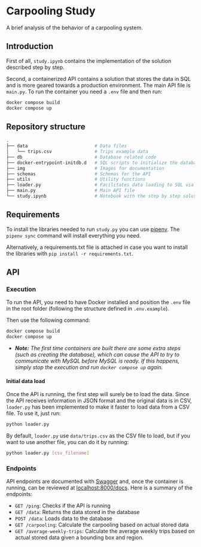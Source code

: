 # Carpooling Study

A brief analysis of the behavior of a carpooling system.

## Introduction

First of all, `study.ipynb` contains the implementation of the solution described step by step.

Second, a containerized API contains a solution that stores the data in SQL and is more geared towards a production environment. The main API file is `main.py`. To run the container you need a `.env` file and then run:

```bash
docker compose build
docker compose up
```

## Repository structure

```bash
.
├── data                         # Data files
│   └── trips.csv                # Trips example data
├── db                           # Database related code
├── docker-entrypoint-initdb.d   # SQL scripts to initialize the database
├── img                          # Images for documentation
├── schemas                      # Schemas for the API
├── utils                        # Utility functions
├── loader.py                    # Facilitates data loading to SQL via API
├── main.py                      # Main API file
└── study.ipynb                  # Notebook with the step by step solution
```

## Requirements

To install the libraries needed to run `study.py` you can use [pipenv](https://pipenv.pypa.io/). The `pipenv sync` command will install everything you need.

Alternatively, a requirements.txt file is attached in case you want to install the libraries with `pip install -r requirements.txt`.

## API

### Execution

To run the API, you need to have Docker installed and position the `.env` file in the root folder (following the structure defined in `.env.example`).

Then use the following command:

```bash
docker compose build
docker compose up
```

- _**Note:** The first time containers are built there are some extra steps (such as creating the database), which can cause the API to try to communicate with MySQL before MySQL is ready. If this happens, simply stop the execution and run `docker compose up` again._

#### Initial data load

Once the API is running, the first step will surely be to load the data. Since the API receives information in JSON format and the original data is in CSV, `loader.py` has been implemented to make it faster to load data from a CSV file. To use it, just run:

```bash
python loader.py
```

By default, `loader.py` use `data/trips.csv` as the CSV file to load, but if you want to use another file, you can do it by running:

```bash
python loader.py [csv_filename]
```

### Endpoints

API endpoints are documented with [Swagger](https://swagger.io/tools/swagger-ui/) and, once the container is running, can be reviewed at [localhost:8000/docs](http://localhost:8000/docs). Here is a summary of the endpoints:

- `GET /ping`: Checks if the API is running
- `GET /data`: Returns the data stored in the database
- `POST /data`: Loads data to the database
- `GET /carpooling`: Calculate the carpooling based on actual stored data
- `GET /average-weekly-trips`: Calculate the average weekly trips based on actual stored data given a bounding box and region.
